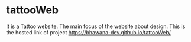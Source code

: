 # tattooWeb
It is a Tattoo website. The main focus of the website about design. 
This is the hosted link of project https://bhawana-dev.github.io/tattooWeb/

